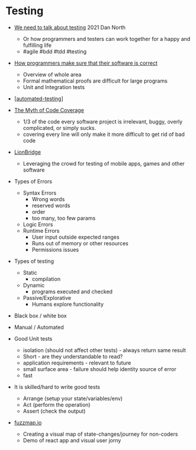 Testing
=======

* [We need to talk about testing](https://dannorth.net/2021/07/26/we-need-to-talk-about-testing/) 2021 Dan North
    * Or how programmers and testers can work together for a happy and fulfilling life
    * #agile #bdd #tdd #testing
* [How programmers make sure that their software is correct](https://lemire.me/blog/2022/01/03/how-programmers-make-sure-that-their-software-is-correct/)
    * Overview of whole area
    * Formal mathematical proofs are difficult for large programs
    * Unit and Integration tests

* [[automated-testing]]
* [The Myth of Code Coverage](https://preslav.me/2020/12/03/the-myth-of-code-coverage/)
    * 1/3 of the code every software project is irrelevant, buggy, overly complicated, or simply sucks.
    * covering every line will only make it more difficult to get rid of bad code

* [LionBridge](https://www.lionbridge.com/)
    * Leveraging the crowd for testing of mobile apps, games and other software


* Types of Errors
    * Syntax Errors
        * Wrong words
        * reserved words
        * order
        * too many, too few params
    * Logic Errors
    * Runtime Errors
        * User input outside expected ranges
        * Runs out of memory or other resources
        * Permissions issues

* Types of testing
    * Static
        * compilation
    * Dynamic
        * programs executed and checked
    * Passive/Explorative
        * Humans explore functionality
* Black box / white box
* Manual / Automated
* Good Unit tests
    * isolation (should not affect other tests) - always return same result
    * Short - are they understandable to read?
    * application requirements - relevant to future
    * small surface area - failure should help identity source of error
    * fast
* It is skilled/hard to write good tests
    * Arrange (setup your state/variables/env)
    * Act (perform the operation)
    * Assert (check the output)


* [fuzzmap.io](https://www.fuzzmap.io/)
    * Creating a visual map of state-changes/journey for non-coders
    * Demo of react app and visual user jorny

[//begin]: # "Autogenerated link references for markdown compatibility"
[automated-testing]: automated-testing.md "Automated Testing"
[//end]: # "Autogenerated link references"